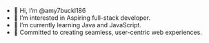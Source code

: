 - 👋 Hi, I’m @amy7buckl186
- 👀 I’m interested in Aspiring full-stack developer.
- 🌱 I’m currently learning Java and JavaScript.
- 💞️ Committed to creating seamless, user-centric web experiences.
